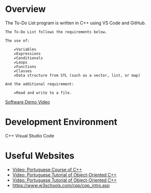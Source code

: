 # Overview

The To-Do List program is written in C++ using VS Code and GitHub.

    The To-Do List follows the requirements below.

    The use of:

        ✔️Variables
        ✔️Expressions
        ✔️Conditionals
        ✔️Loops
        ✔️Functions
        ✔️Classes
        ✔️Data structure from STL (such as a vector, list, or map)

    And the additional requirement:

        ✔️Read and write to a file.

[Software Demo Video](https://youtu.be/rEXW7V-sVZ0)

# Development Environment

C++
Visual Studio Code

# Useful Websites

* [Video: Portuguese Course of C++](https://www.youtube.com/playlist?list=PL8iN9FQ7_jt6IIWbhzeALg8CHiSdYjPW_)
* [Video: Portuguese Tutorial of Object-Oriented C++ ](https://www.youtube.com/watch?v=jrhofSNMalY)
* [Video: Portuguese Tutorial of Object-Oriented C++ ](https://www.youtube.com/watch?v=o1V4kD5o5rw)
* https://www.w3schools.com/cpp/cpp_intro.asp   
